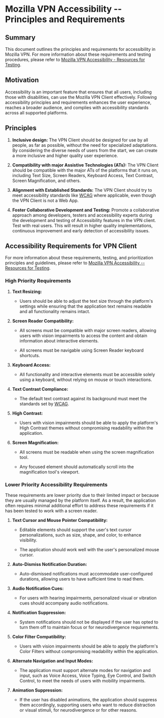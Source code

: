 # Mozilla VPN Accessibility -- Principles and Requirements

## Summary

This document outlines the principles and requirements for
accessibility in Mozilla VPN. For more information about these
requirements and testing procedures, please refer to [Mozilla VPN
Accessibility - Resources for
Testing](https://github.com/mozilla-mobile/mozilla-vpn-client/blob/main/docs/Accessibility%20-%20Testing%20Resources.md).

## Motivation

Accessibility is an important feature that ensures that all users,
including those with disabilities, can use the Mozilla VPN Client
effectively. Following accessibility principles and requirements
enhances the user experience, reaches a broader audience, and complies with
accessibility standards across all supported platforms.

## Principles

1. **Inclusive design:** The VPN Client should be designed for use by
      all people, as far as possible, without the need for specialized
      adaptations. By considering the diverse needs of users from the
      start, we can create a more inclusive and higher quality user
      experience.

2. **Compatibility with major Assistive Technologies (ATs):** The VPN
      Client should be compatible with the major ATs of the platforms
      that it runs on, including Text Size, Screen Readers, Keyboard
      Access, Text Contrast, Screen Magnification, and others.

3. **Alignment with Established Standards:** The VPN Client should try
      to meet accessibility standards like
      [WCAG](https://www.w3.org/WAI/standards-guidelines/wcag/)
      where applicable, even though the VPN Client is not a Web App.

4. **Foster Collaborative Development and Testing:** Promote a
      collaborative approach among developers, testers and accessibility
      experts during the development and testing of Accessibility
      features in the VPN client. Test with real users. This will result
      in higher quality implementations, continuous improvement and
      early detection of accessibility issues.

## Accessibility Requirements for VPN Client

For more information about these requirements, testing, and
prioritization principles and guidelines, please refer to [Mozilla VPN
Accessibility \-- Resources for
Testing](https://github.com/mozilla-mobile/mozilla-vpn-client/blob/main/docs/Accessibility%20-%20Testing%20Resources.md).

### High Priority Requirements

1. **Text Resizing:**

     - Users should be able to adjust the text size through the platform\'s
      settings while ensuring that the application text remains readable
      and all functionality remains intact.

2. **Screen Reader Compatibility:**

     - All screens must be compatible with major screen readers, allowing
      users with vision impairments to access the content and obtain
      information about interactive elements.

     - All screens must be navigable using Screen Reader keyboard
      shortcuts.

3. **Keyboard Access:**

     - All functionality and interactive elements must be accessible solely
      using a keyboard, without relying on mouse or touch interactions.

4. **Text Contrast Compliance:**

     - The default text contrast against its background must meet the
      standards set by
      [WCAG](https://www.w3.org/TR/2008/REC-WCAG20-20081211/#visual-audio-contrast-contrast).

5. **High Contrast:**

     - Users with vision impairments should be able to apply the
      platform\'s High Contrast themes without compromising readability
      within the application.

6. **Screen Magnification:**

     - All screens must be readable when using the screen magnification
      tool.

     - Any focused element should automatically scroll into the
      magnification tool\'s viewport.

### Lower Priority Accessibility Requirements

These requirements are lower priority due to their limited impact or
because they are usually managed by the platform itself. As a result,
the application often requires minimal additional effort to address these
requirements if it has been tested to work with a screen reader.

1. **Text Cursor and Mouse Pointer Compatibility:**

     - Editable elements should support the user's text cursor personalizations,
     such as size, shape, and color, to enhance visibility.

     - The application should work well with the user\'s personalized mouse
      cursor.

2. **Auto-Dismiss Notification Duration:**

     - Auto-dismissed notifications must accommodate user-configured
      durations, allowing users to have sufficient time to read them.

3. **Audio Notification Cues:**

     - For users with hearing impairments, personalized visual or vibration
      cues should accompany audio notifications.

4. **Notification Suppression:**

     - System notifications should not be displayed if the user has opted
      to turn them off to maintain focus or for neurodivergence
      requirements.

5. **Color Filter Compatibility:**

     - Users with vision impairments should be able to apply the
      platform\'s Color Filters without compromising readability
      within the application.

6. **Alternate Navigation and Input Modes:**

     - The application must support alternate modes for navigation and
      input, such as Voice Access, Voice Typing, Eye Control, and Switch
      Control, to meet the needs of users with mobility impairments.

7. **Animation Suppression:**

     - If the user has disabled animations, the application should suppress
      them accordingly, supporting users who want to reduce distraction
      or visual stimuli, for neurodivergence or for other reasons.
